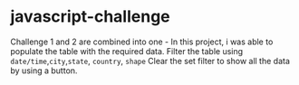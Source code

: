 # javascript-challenge
Challenge 1 and 2 are combined into one - 
In this project, i was able to populate the table with the required data. 
Filter the table using  `date/time`,`city`,`state`, `country`, `shape`
Clear the set filter to show all the data by using a button.
